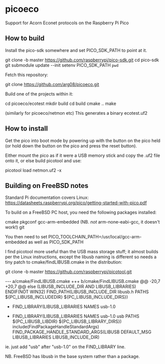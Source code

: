 # picoeco
Support for Acorn Econet protocols on the Raspberry Pi Pico



How to build
------------

Install the pico-sdk somewhere and set PICO_SDK_PATH to point at it.

git clone -b master https://github.com/raspberrypi/pico-sdk.git
cd pico-sdk
git submodule update --init
setenv PICO_SDK_PATH `pwd`

Fetch this repository:

git clone https://github.com/arg08/picoeco.git

Build one of the projects within it:

cd picoeco/ecotest
mkdir build
cd build
cmake ..
make

(similarly for picoeco/netmon etc)
This generates a binary ecotest.uf2

How to install
--------------
Get the pico into boot mode by powering up with the button on the pico
held (or hold down the button on the pico and press the reset button).

Either mount the pico as if it were a USB memory stick and copy the .uf2
file onto it, or else build picotool and use:

 picotool load netmon.uf2 -x



Building on FreeBSD notes
-------------------------
Standard Pi documentation covers Linux:
 https://datasheets.raspberrypi.org/pico/getting-started-with-pico.pdf

To build on a FreeBSD PC host, you need the following packages installed:

cmake
pkgconf
gcc-arm-embedded	(NB. _not_ arm-none-eabi-gcc, it doesn't work!)
git

You then need to set PICO_TOOLCHAIN_PATH=/usr/local/gcc-arm-embedded
as well as PICO_SDK_PATH

I find picotool more useful than the USB mass storage stuff; it
almost builds per the Linux instructions, except the libusb
naming is different so needs a tiny patch to cmake/findLIBUSB.cmake
in the distribution:

git clone -b master https://github.com/raspberrypi/picotool.git

--- a/cmake/FindLIBUSB.cmake
+++ b/cmake/FindLIBUSB.cmake
@@ -20,7 +20,7 @@ else (LIBUSB_INCLUDE_DIR AND LIBUSB_LIBRARIES)
     ENDIF(NOT WIN32)
     FIND_PATH(LIBUSB_INCLUDE_DIR libusb.h
             PATHS ${PC_LIBUSB_INCLUDEDIR} ${PC_LIBUSB_INCLUDE_DIRS})
-    FIND_LIBRARY(LIBUSB_LIBRARIES NAMES usb-1.0
+    FIND_LIBRARY(LIBUSB_LIBRARIES NAMES usb-1.0 usb
             PATHS ${PC_LIBUSB_LIBDIR} ${PC_LIBUSB_LIBRARY_DIRS})
     include(FindPackageHandleStandardArgs)
     FIND_PACKAGE_HANDLE_STANDARD_ARGS(LIBUSB DEFAULT_MSG LIBUSB_LIBRARIES LIBUSB_INCLUDE_DIR)

ie. just add "usb" after "usb-1.0" on the FIND_LIBRARY line.

NB. FreeBSD has libusb in the base system rather than a package.

